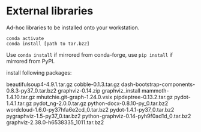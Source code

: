# External libraries

Ad-hoc libraries to be installed onto your workstation.

```
conda activate
conda install [path to tar.bz2]
```

Use `conda install` if mirrored from conda-forge, use `pip install` if mirrored from PyPI.


install following packages:

beautifulsoup4-4.9.1.tar.gz
cobble-0.1.3.tar.gz
dash-bootstrap-components-0.8.3-py37_0.tar.bz2
graphviz-0.14.zip
graphviz_install
mammoth-1.4.10.tar.gz
mhutchie.git-graph-1.24.0.vsix
pipdeptree-0.13.2.tar.gz
pydot-1.4.1.tar.gz
pydot_ng-2.0.0.tar.gz
python-docx-0.8.10-py_0.tar.bz2
wordcloud-1.6.0-py37hfa6e2cd_0.tar.bz2
pydot-1.4.1-py37_0.tar.bz2
pygraphviz-1.5-py37_0.tar.bz2
python-graphviz-0.14-pyh9f0ad1d_0.tar.bz2
graphviz-2.38.0-h6538335_1011.tar.bz2